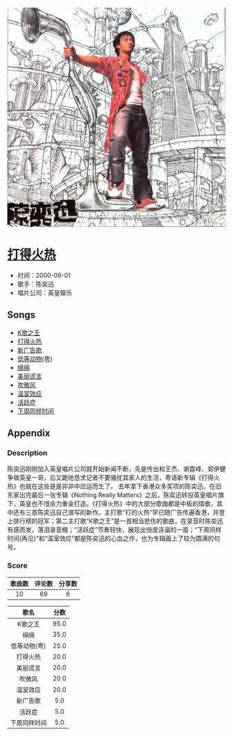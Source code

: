 <p align="center">
	<img src="imgs/打得火热.jpg" alt="album_img" />
</p>

# [打得火热](https://music.163.com/album?id=6595)

* 时间：2000-09-01
* 歌手：陈奕迅
* 唱片公司：英皇娱乐
## Songs

* [K歌之王](songs/k歌之王_67467/README.md)
* [打得火热](songs/打得火热_67471/README.md)
* [新广告歌](songs/新广告歌_67475/README.md)
* [低等动物(粤)](songs/低等动物_粤__67480/README.md)
* [绵绵](songs/绵绵_67485/README.md)
* [美丽谎言](songs/美丽谎言_67490/README.md)
* [吹微风](songs/吹微风_67495/README.md)
* [温室效应](songs/温室效应_67498/README.md)
* [活跃症](songs/活跃症_67501/README.md)
* [下周同样时间](songs/下周同样时间_67504/README.md)
## Appendix

### Description

陈奕迅刚刚加入英皇唱片公司就开始新闻不断，先是传出和王杰、谢霆峰、郑伊健争做英皇一哥，后又跪地恳求记者不要骚扰其家人的生活，粤语新专辑《打得火热》也就在这些是是非非中应运而生了。
去年拿下香港众多奖项的陈奕迅，在旧东家出完最后一张专辑《Nothing Really Matters》之后，陈奕迅转投英皇唱片旗下，英皇也不惜余力重金打造。《打得火热》中的大部分歌曲都是中板的情歌，其中还有三首陈奕迅自己谱写的新作。主打歌“打的火热”早已随广告传遍香港，并登上排行榜的冠军；第二主打歌“K歌之王”是一首相当悲伤的歌曲，在录音时陈奕迅有感而发，落泪录音棚；“活跃症”节奏轻快，展现出俏皮诙谐的一面；“下周同样时间(再见)”和“温室效应”都是陈奕迅的心血之作，也为专辑画上了较为圆满的句号。

### Score

|歌曲数|评论数|分享数|
|:---:|:---:|:---:|
|10|69|6|

|歌名|分数|
|:---:|:---:|
|K歌之王|95.0
|绵绵|35.0
|低等动物(粤)|25.0
|打得火热|20.0
|美丽谎言|20.0
|吹微风|20.0
|温室效应|20.0
|新广告歌|5.0
|活跃症|5.0
|下周同样时间|5.0
